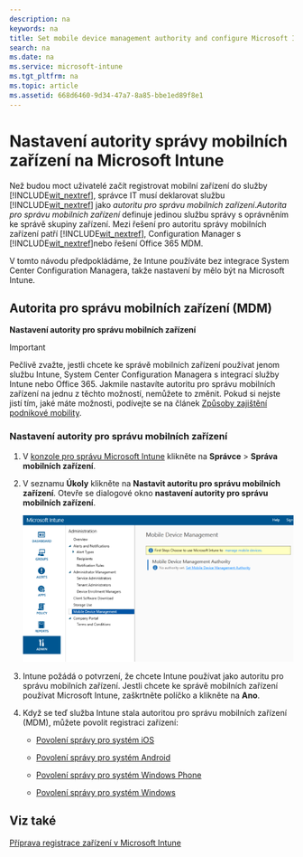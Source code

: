 ```yaml
---
description: na
keywords: na
title: Set mobile device management authority and configure Microsoft Intune
search: na
ms.date: na
ms.service: microsoft-intune
ms.tgt_pltfrm: na
ms.topic: article
ms.assetid: 668d6460-9d34-47a7-8a85-bbe1ed89f8e1
---
```

# Nastaven&#237; autority spr&#225;vy mobiln&#237;ch zař&#237;zen&#237; na Microsoft Intune
Než budou moct uživatelé začít registrovat mobilní zařízení do služby [!INCLUDE[wit_nextref](../Token/wit_nextref_md.md)], správce IT musí deklarovat službu [!INCLUDE[wit_nextref](../Token/wit_nextref_md.md)] jako *autoritu pro správu mobilních zařízení*.*Autorita pro správu mobilních zařízení* definuje jedinou službu správy s oprávněním ke správě skupiny zařízení.  Mezi řešení pro autoritu správy mobilních zařízení patří [!INCLUDE[wit_nextref](../Token/wit_nextref_md.md)], Configuration Manager s [!INCLUDE[wit_nextref](../Token/wit_nextref_md.md)]nebo řešení Office 365 MDM.

V tomto návodu předpokládáme, že Intune používáte bez integrace System Center Configuration Managera, takže nastavení by mělo být na Microsoft Intune.

## Autorita pro správu mobilních zařízení (MDM)
**Nastavení autority pro správu mobilních zařízení**

> [!IMPORTANT]
> Pečlivě zvažte, jestli chcete ke správě mobilních zařízení používat jenom službu Intune, System Center Configuration Managera s integrací služby Intune nebo Office 365. Jakmile nastavíte autoritu pro správu mobilních zařízení na jednu z těchto možností, nemůžete to změnit. Pokud si nejste jistí tím, jaké máte možnosti, podívejte se na článek [Způsoby zajištění podnikové mobility](../Topic/Ways_to_do_enterprise_mobility.md).

### <a name="BKMK_Set_MDM_Authority"></a>Nastavení autority pro správu mobilních zařízení

1.  V [konzole pro správu Microsoft Intune](http://manage.microsoft.com) klikněte na **Správce** &gt; **Správa mobilních zařízení**.

2.  V seznamu **Úkoly** klikněte na **Nastavit autoritu pro správu mobilních zařízení**. Otevře se dialogové okno **nastavení autority pro správu mobilních zařízení**.

    ![](../Image/Intune_MDM_Authority.bmp)

3.  Intune požádá o potvrzení, že chcete Intune používat jako autoritu pro správu mobilních zařízení. Jestli chcete ke správě mobilních zařízení používat Microsoft Intune, zaškrtněte políčko a klikněte na **Ano**.

4.  Když se teď služba Intune stala autoritou pro správu mobilních zařízení (MDM), můžete povolit registraci zařízení:

    -   [Povolení správy pro systém iOS](https://technet.microsoft.com/library/dn408185.aspx)

    -   [Povolení správy pro systém Android](https://technet.microsoft.com/library/dn764960.aspx)

    -   [Povolení správy pro systém Windows Phone](https://technet.microsoft.com/library/dn764959.aspx)

    -   [Povolení správy pro systém Windows](https://technet.microsoft.com/library/mt346003.aspx)

## Viz také
[Příprava registrace zařízení v Microsoft Intune](../Topic/Get_ready_to_enroll_devices_in_Microsoft_Intune.md)

